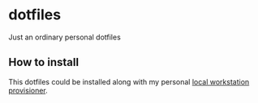 # dotfiles
Just an ordinary personal dotfiles

## How to install
This dotfiles could be installed along with my personal [local workstation provisioner](https://github.com/ardikabs/ansible-local-workstation).